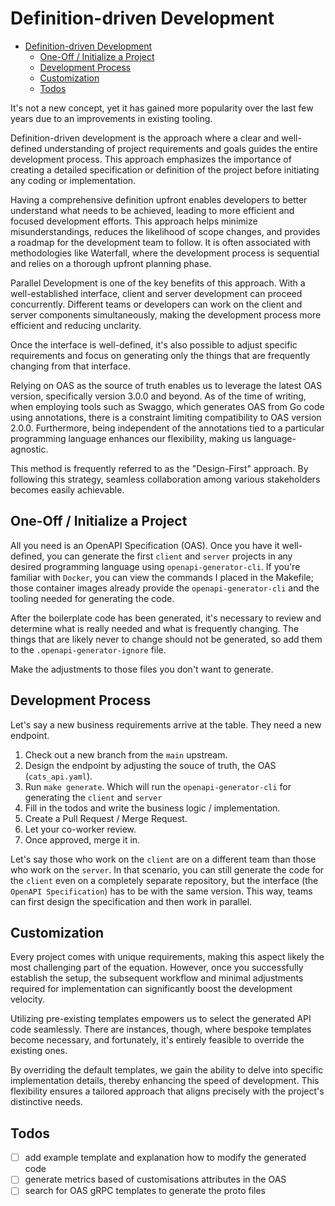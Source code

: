 # Definition-driven Development

- [Definition-driven Development](#definition-driven-development)
  - [One-Off / Initialize a Project](#one-off--initialize-a-project)
  - [Development Process](#development-process)
  - [Customization](#customization)
  - [Todos](#todos)

It's not a new concept, yet it has gained more popularity over the last few years due to an improvements in existing tooling.

Definition-driven development is the approach where a clear and well-defined understanding of project requirements and goals guides the entire development process. This approach emphasizes the importance of creating a detailed specification or definition of the project before initiating any coding or implementation.

Having a comprehensive definition upfront enables developers to better understand what needs to be achieved, leading to more efficient and focused development efforts. This approach helps minimize misunderstandings, reduces the likelihood of scope changes, and provides a roadmap for the development team to follow. It is often associated with methodologies like Waterfall, where the development process is sequential and relies on a thorough upfront planning phase.

Parallel Development is one of the key benefits of this approach. With a well-established interface, client and server development can proceed concurrently. Different teams or developers can work on the client and server components simultaneously, making the development process more efficient and reducing unclarity.

Once the interface is well-defined, it's also possible to adjust specific requirements and focus on generating only the things that are frequently changing from that interface.

Relying on OAS as the source of truth enables us to leverage the latest OAS version, specifically version 3.0.0 and beyond. As of the time of writing, when employing tools such as Swaggo, which generates OAS from Go code using annotations, there is a constraint limiting compatibility to OAS version 2.0.0. Furthermore, being independent of the annotations tied to a particular programming language enhances our flexibility, making us language-agnostic.

This method is frequently referred to as the "Design-First" approach. By following this strategy, seamless collaboration among various stakeholders becomes easily achievable.

## One-Off / Initialize a Project

All you need is an OpenAPI Specification (OAS). Once you have it well-defined, you can generate the first `client` and `server` projects in any desired programming language using `openapi-generator-cli`. If you're familiar with `Docker`, you can view the commands I placed in the Makefile; those container images already provide the `openapi-generator-cli` and the tooling needed for generating the code.

After the boilerplate code has been generated, it's necessary to review and determine what is really needed and what is frequently changing. The things that are likely never to change should not be generated, so add them to the `.openapi-generator-ignore` file.

Make the adjustments to those files you don't want to generate.

## Development Process

Let's say a new business requirements arrive at the table. They need a new endpoint.

1. Check out a new branch from the `main` upstream.
2. Design the endpoint by adjusting the souce of truth, the OAS (`cats_api.yaml`).
3. Run `make generate`. Which will run the `openapi-generator-cli` for generating the `client` and `server`
4. Fill in the todos and write the business logic / implementation.
5. Create a Pull Request / Merge Request.
6. Let your co-worker review.
7. Once approved, merge it in.

Let's say those who work on the `client` are on a different team than those who work on the `server`. In that scenario, you can still generate the code for the `client` even on a completely separate repository, but the interface (the `OpenAPI Specification`) has to be with the same version. This way, teams can first design the specification and then work in parallel.

## Customization

Every project comes with unique requirements, making this aspect likely the most challenging part of the equation. However, once you successfully establish the setup, the subsequent workflow and minimal adjustments required for implementation can significantly boost the development velocity.

Utilizing pre-existing templates empowers us to select the generated API code seamlessly. There are instances, though, where bespoke templates become necessary, and fortunately, it's entirely feasible to override the existing ones.

By overriding the default templates, we gain the ability to delve into specific implementation details, thereby enhancing the speed of development. This flexibility ensures a tailored approach that aligns precisely with the project's distinctive needs.

## Todos

- [ ] add example template and explanation how to modify the generated code
- [ ] generate metrics based of customisations attributes in the OAS
- [ ] search for OAS gRPC templates to generate the proto files
